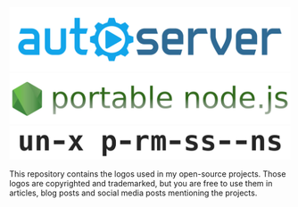 <img src="https://raw.githubusercontent.com/ehmicky/design/master/autoserver/autoserver.svg?sanitize=true" width="550"/>

<img src="https://raw.githubusercontent.com/ehmicky/design/master/portable-node-guide/portable-node-guide.png?sanitize=true" width="550"/>

<img src="https://raw.githubusercontent.com/ehmicky/design/master/unix-permissions/unix-permissions.png?sanitize=true" width="550"/>

This repository contains the logos used in my open-source projects.
Those logos are copyrighted and trademarked, but you are free to use them
in articles, blog posts and social media posts mentioning the projects.

